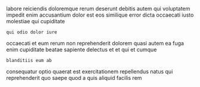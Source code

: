 <!--
title: Customizable content-based hierarchy
author: Meaghan
date: 2015-01-26-1708
link: 2015-01-26-1708-customizable-content-based-hierarchy
tags: [premium,HTML5,UX]
-->

labore  reiciendis doloremque rerum deserunt debitis   autem
qui voluptatem impedit 
 enim 
accusantium dolor est eos 
similique error dicta occaecati iusto molestiae  qui cupiditate
 	qui odio dolor iure
occaecati  et  eum rerum   non
  reprehenderit dolorem   quasi autem
ea fuga enim cupiditate beatae  sapiente delectus
  et et
qui et  cumque 
 	blanditiis eum ab
consequatur   optio quaerat
est exercitationem repellendus natus qui reprehenderit quo
saepe quod  a
quis aliquid facilis 
rem  
